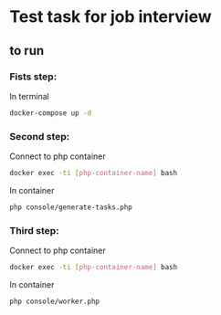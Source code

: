 # Test task for job interview

## to run

### Fists step:
In terminal
```bash
docker-compose up -d
```

### Second step:
Connect to php container
```bash
docker exec -ti [php-container-name] bash
```

In container
```bash
php console/generate-tasks.php
```


### Third step:
Connect to php container
```bash
docker exec -ti [php-container-name] bash
```

In container
```bash
php console/worker.php
```